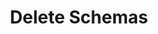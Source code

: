 ---
title: Delete Schemas
excerpt: ''
deprecated: false
hidden: false
metadata:
  title: ''
  description: ''
  robots: index
next:
  description: ''
---